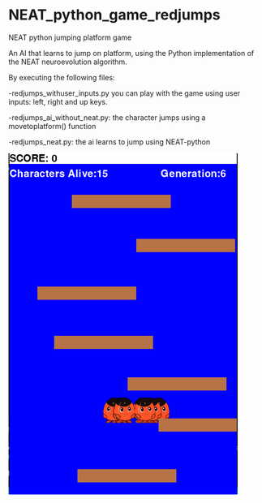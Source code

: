 # NEAT_python_game_redjumps
NEAT python jumping platform game

An AI that learns to jump on platform, using the Python implementation of the NEAT neuroevolution algorithm.

By executing the following files: 

-redjumps_withuser_inputs.py you can play with the game using user inputs: left, right and up keys.

-redjumps_ai_without_neat.py: the character jumps using a movetoplatform() function 

-redjumps_neat.py: the ai learns to jump using NEAT-python

![Alt text](res/redjumps.png?raw=true "redjumpsNEAT")
